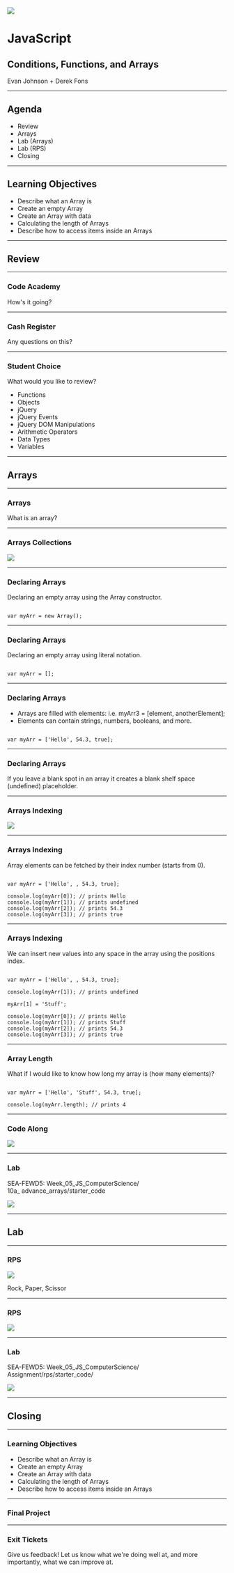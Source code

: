 <img src="img/ga-logo.png" style="border:none; background: transparent; box-shadow:none;" />

# JavaScript

## Conditions, Functions, and Arrays

Evan Johnson + Derek Fons

---

## Agenda

* <!--- .element: class="fragment" data-fragment-index="1" -->Review
* <!--- .element: class="fragment" data-fragment-index="2" -->Arrays
* <!--- .element: class="fragment" data-fragment-index="3" -->Lab (Arrays)
* <!--- .element: class="fragment" data-fragment-index="4" -->Lab (RPS)
* <!--- .element: class="fragment" data-fragment-index="5" -->Closing

---

## Learning Objectives

* <!--- .element: class="fragment" data-fragment-index="1" -->Describe what an Array is
* <!--- .element: class="fragment" data-fragment-index="2" -->Create an empty Array
* <!--- .element: class="fragment" data-fragment-index="3" -->Create an Array with data
* <!--- .element: class="fragment" data-fragment-index="4" -->Calculating the length of Arrays
* <!--- .element: class="fragment" data-fragment-index="5" -->Describe how to access items inside an Arrays

---

## Review

----

### Code Academy

How's it going?

----

### Cash Register

Any questions on this?

----

### Student Choice

What would you like to review?

* Functions
* Objects
* jQuery
* jQuery Events
* jQuery DOM Manipulations
* Arithmetic Operators
* Data Types
* Variables

---

## Arrays

----

### Arrays

What is an array?

----

### Arrays Collections

<img src="img/accordian.jpg" style="border:none;box-shadow:none;" />

----

### Declaring Arrays

Declaring an empty array using the Array constructor.

<pre><!--- .element: class="fragment" data-fragment-index="1" --><code data-trim class="javascript">
var myArr = new Array();
</code></pre>

----

### Declaring Arrays

Declaring an empty array using literal notation.

<pre><!--- .element: class="fragment" data-fragment-index="1" --><code data-trim class="javascript">
var myArr = [];
</code></pre>

----

### Declaring Arrays

* <!--- .element: class="fragment" data-fragment-index="1" -->Arrays are filled with elements: i.e. myArr3 = [element, anotherElement];
* <!--- .element: class="fragment" data-fragment-index="2" -->Elements can contain strings, numbers, booleans, and more.

<pre><!--- .element: class="fragment" data-fragment-index="3" --><code data-trim class="javascript">
var myArr = ['Hello', 54.3, true];
</code></pre>

----

### Declaring Arrays

If you leave a blank spot in an array it creates a blank shelf space (undefined) placeholder.

----

### Arrays Indexing

<img src="img/array_index_diagram.png" style="border:none;box-shadow:none;background:transparent;" />


----

### Arrays Indexing

Array elements can be fetched by their index number (starts from 0).

<pre><!--- .element: class="fragment" data-fragment-index="3" --><code data-trim class="javascript">
var myArr = ['Hello', , 54.3, true];

console.log(myArr[0]); // prints Hello
console.log(myArr[1]); // prints undefined
console.log(myArr[2]); // prints 54.3
console.log(myArr[3]); // prints true
</code></pre>

----

### Arrays Indexing

We can insert new values into any space in the array using the positions index.

<pre><!--- .element: class="fragment" data-fragment-index="3" --><code data-trim class="javascript">
var myArr = ['Hello', , 54.3, true];

console.log(myArr[1]); // prints undefined

myArr[1] = 'Stuff';

console.log(myArr[0]); // prints Hello
console.log(myArr[1]); // prints Stuff
console.log(myArr[2]); // prints 54.3
console.log(myArr[3]); // prints true
</code></pre>

----

### Array Length

What if I would like to know how long my array is (how many elements)?

<pre><!--- .element: class="fragment" data-fragment-index="3" --><code data-trim class="javascript">
var myArr = ['Hello', 'Stuff', 54.3, true];

console.log(myArr.length); // prints 4
</code></pre>

----

### Code Along

<img src="img/code_along.png" style="border:none;box-shadow:none;background:transparent;" />

----

### Lab

SEA-FEWD5: Week_05_JS_ComputerScience/<br />
10a_ advance_arrays/starter_code

<img src="img/exercise_icon_md.png" style="border:none;box-shadow:none;background:transparent;" />

---

## Lab

----

### RPS

<img src="img/rps.png" style="border:none;box-shadow:none;" />

Rock, Paper, Scissor

----

### RPS

<img src="img/rps-screen.png" style="border:none;box-shadow:none;" />

----

### Lab

SEA-FEWD5: Week_05_JS_ComputerScience/<br />
Assignment/rps/starter_code/

<img src="img/exercise_icon_md.png" style="border:none;box-shadow:none;background:transparent;" />

---

## Closing

----

### Learning Objectives

* <!--- .element: class="fragment" data-fragment-index="1" -->Describe what an Array is
* <!--- .element: class="fragment" data-fragment-index="2" -->Create an empty Array
* <!--- .element: class="fragment" data-fragment-index="3" -->Create an Array with data
* <!--- .element: class="fragment" data-fragment-index="4" -->Calculating the length of Arrays
* <!--- .element: class="fragment" data-fragment-index="5" -->Describe how to access items inside an Arrays

----

### Final Project

----

### Exit Tickets

Give us feedback! Let us know what we're doing well at, and more
importantly, what we can improve at.

